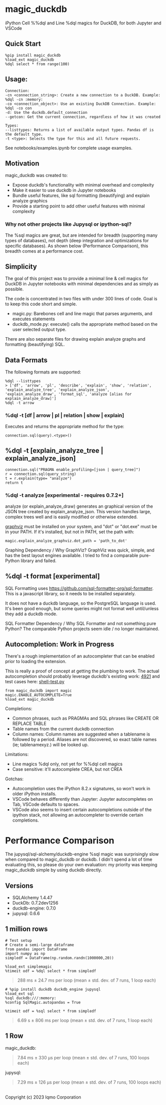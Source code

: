 # magic_duckdb

iPython Cell %%dql and Line %dql magics for DuckDB, for both Jupyter and VSCode

## Quick Start

```
%pip install magic_duckdb
%load_ext magic_duckdb
%dql select * from range(100)
```

## Usage:

```
Connection:
-cn <connection_string>: Create a new connection to a DuckDB. Example: %dql -cn :memory:
-co <connection_object>: Use an existing DuckDB Connection. Example: %dql -co con
-d: Use the duckdb.default_connection
--getcon: Get the current connection, regardless of how it was created

Types:
--listtypes: Returns a list of available output types. Pandas df is the default type.
-t <type>: Selects the type for this and all future requests.
```

See notebooks/examples.ipynb for complete usage examples.

## Motivation

magic_duckdb was created to:

- Expose duckdb's functionality with minimal overhead and complexity
- Make it easier to use duckdb in Jupyter notebooks
- Bundle useful features, like sql formatting (beautifying) and explain analyze graphics
- Provide a starting point to add other useful features with minimal complexity

### Why not other projects like Jupysql or ipython-sql?

The %sql magics are great, but are intended for breadth (supporting many types of databases), not depth (deep integration and optimizations for specific databases). As shown below (Performance Comparison), this breadth comes at a performance cost.

## Simplicity

The goal of this project was to provide a minimal line & cell magics for DuckDB in Jupyter notebooks with minimal dependencies and as simply as possible.

The code is concentrated in two files with under 300 lines of code. Goal is to keep this code short and simple.

- magic.py: Barebones cell and line magic that parses arguments, and executes statements
- duckdb_mode.py: execute() calls the appropriate method based on the user selected output type.

There are also separate files for drawing explain analyze graphs and formatting (beautifying) SQL.

## Data Formats

The following formats are supported:

```
%dql --listtypes
> ['df', 'arrow', 'pl', 'describe', 'explain', 'show', 'relation', 'explain_analyze_tree', 'explain_analyze_json', 'explain_analyze_draw', 'format_sql', 'analyze [alias for explain_analyze_draw]']
%dql -t arrow
```

### %dql -t [df | arrow | pl | relation | show | explain]

Executes and returns the appropriate method for the type:

```
connection.sql(query).<type>()
```

## %dql -t [explain_analyze_tree | explain_analyze_json]

```
connection.sql("PRAGMA enable_profiling=[json | query_tree]")
r = connection.sql(query_string)
t = r.explain(type= "analyze")
return t
```

### %dql -t analyze [experimental - requires 0.7.2+]

analyze (or explain_analyze_draw) generates an graphical version of the JSON tree created by explain_analyze_json. This version handles large, complex trees well and is easily modified or otherwise extended.

[graphviz](https://graphviz.org/) must be installed on your system, and "dot" or "dot.exe" must be in your PATH. If it's installed, but not in PATH, set the path with:

```
magic.explain_analyze_graphviz.dot_path = 'path_to_dot'
```

Graphing Dependency / Why GraphViz? GraphViz was quick, simple, and has the best layout engines available. I tried to find a comparable pure-Python library and failed.

## %dql -t format [experimental]

SQL Formatting uses https://github.com/sql-formatter-org/sql-formatter. This is a javascript library, so it needs to be installed separately.

It does not have a duckdb language, so the PostgreSQL language is used. It's been good enough, but some queries might not format well until/unless they add a duckdb mode.

SQL Formatter Dependency / Why SQL Formatter and not something pure Python? The comparable Python projects seem idle / no longer maintained.

## Autocompletion: Work in Progress

There's a rough implementation of an autocompleter that can be enabled prior to loading the extension.

This is really a proof of concept at getting the plumbing to work. The actual autocompletion should probably leverage duckdb's existing work: [4921](https://github.com/duckdb/duckdb/pull/4921) and test cases here: [shell-test.py](https://github.com/Mytherin/duckdb/blob/5f75cb90b478434f0a1811af0695ea3a186a67a8/tools/shell/shell-test.py)

```
from magic_duckdb import magic
magic.ENABLE_AUTOCOMPLETE=True
%load_ext magic_duckdb
```

Completions:

- Common phrases, such as PRAGMAs and SQL phrases like CREATE OR REPLACE TABLE
- Table names from the current duckdb connection
- Column names: Column names are suggested when a tablename is followed by a period. Aliases are not discovered, so exact table names (ie; tablenamexyz.) will be looked up.

Limitations:

- Line magics %dql only, not yet for %%dql cell magics
- Case sensitive: it'll autocomplete CREA<tab>, but not CREA<tab>

Gotchas:

- Autocompletion uses the iPython 8.2.x signatures, so won't work in older iPython installs.
- VSCode behaves differently than Jupyter: Jupyter autocompletes on Tab, VSCode defaults to spaces.
- VSCode also seems to insert certain autocompletions outside of the ipython stack, not allowing an autocompleter to override certain completions.

# Performance Comparison

The jupysql/sql-alchemy/duckdb-engine %sql magic was surprisingly slow when compared to magic_duckdb or duckdb. I didn't spend a lot of time evaluating this, so please do your own evaluation: my priority was keeping magic_duckdb simple by using duckdb directly.

## Versions

- SQLAlchemy 1.4.47
- DuckDb: 0.7.2dev1256
- duckdb-engine: 0.7.0
- jupysql: 0.6.6

## 1 million rows

```
# Test setup
# Create a semi-large dataframe
from pandas import DataFrame
import numpy as np
simpledf = DataFrame(np.random.randn(1000000,20))
```

```
%load_ext simplemagic
%timeit odf = %dql select * from simpledf
```

> 288 ms ± 24.7 ms per loop (mean ± std. dev. of 7 runs, 1 loop each)

```
# %pip install duckdb duckdb_engine jupysql
%load_ext sql
%sql duckdb:///:memory:
%config SqlMagic.autopandas = True

%timeit odf = %sql select * from simpledf
```

> 6.69 s ± 806 ms per loop (mean ± std. dev. of 7 runs, 1 loop each)

## 1 Row

magic_duckdb:

> 7.84 ms ± 330 µs per loop (mean ± std. dev. of 7 runs, 100 loops each)

jupysql:

> 7.29 ms ± 126 µs per loop (mean ± std. dev. of 7 runs, 100 loops each)

<br/>
Copyright (c) 2023 Iqmo Corporation
